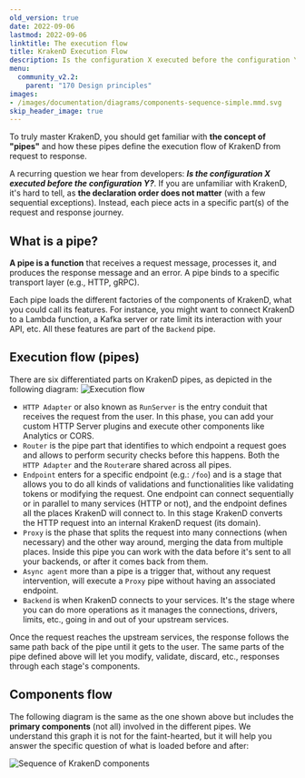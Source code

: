 ```yaml
---
old_version: true
date: 2022-09-06
lastmod: 2022-09-06
linktitle: The execution flow
title: KrakenD Execution Flow
description: Is the configuration X executed before the configuration Y? How KrakenD components are loaded and executed and in which order.
menu:
  community_v2.2:
    parent: "170 Design principles"
images:
- /images/documentation/diagrams/components-sequence-simple.mmd.svg
skip_header_image: true
---
```

To truly master KrakenD, you should get familiar with **the concept of "pipes"** and how these pipes define the execution flow of KrakenD from request to response.

A recurring question we hear from developers:  ***Is the configuration X executed before the configuration Y?***. If you are unfamiliar with KrakenD, it's hard to tell, as **the declaration order does not matter** (with a few sequential exceptions). Instead, each piece acts in a specific part(s) of the request and response journey.

## What is a pipe?
**A pipe is a function** that receives a request message, processes it, and produces the response message and an error. A pipe binds to a specific transport layer (e.g., HTTP, gRPC).

Each pipe loads the different factories of the components of KrakenD, what you could call its features. For instance, you might want to connect KrakenD to a Lambda function, a Kafka server or rate limit its interaction with your API, etc. All these features are part of the `Backend` pipe.

## Execution flow (pipes)
There are six differentiated parts on KrakenD pipes, as depicted in the following diagram:
![Execution flow](/images/documentation/diagrams/components-sequence-simple.mmd.svg)

- `HTTP Adapter` or also known as `RunServer` is the entry conduit that receives the request from the user. In this phase, you can add your custom HTTP Server plugins and execute other components like Analytics or CORS.
- `Router` is the pipe part that identifies to which endpoint a request goes and allows to perform security checks before this happens. Both the `HTTP Adapter` and the `Router`are shared across all pipes.
- `Endpoint` enters for a specific endpoint (e.g.: `/foo`) and is a stage that allows you to do all kinds of validations and functionalities like validating tokens or modifying the request. One endpoint can connect sequentially or in parallel to many services (HTTP or not), and the endpoint defines all the places KrakenD will connect to. In this stage KrakenD converts the HTTP request into an internal KrakenD request (its domain).
- `Proxy` is the phase that splits the request into many connections (when necessary) and the other way around, merging the data from multiple places. Inside this pipe you can work with the data before it's sent to all your backends, or after it comes back from them.
- `Async agent` more than a pipe is a trigger that, without any request intervention, will execute a `Proxy` pipe without having an associated endpoint.
- `Backend` is when KrakenD connects to your services. It's the stage where you can do more operations as it manages the connections, drivers, limits, etc., going in and out of your upstream services.

Once the request reaches the upstream services, the response follows the same path back of the pipe until it gets to the user. The same parts of the pipe defined above will let you modify, validate, discard, etc., responses through each stage's components.

## Components flow
The following diagram is the same as the one shown above but includes the **primary components** (not all) involved in the different pipes. We understand this graph it is not for the faint-hearted, but it will help you answer the specific question of what is loaded before and after:

![Sequence of KrakenD components](/images/documentation/diagrams/components-sequence-master.mmd.svg)
